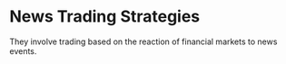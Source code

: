 # News Trading Strategies
They involve trading based on the reaction of financial markets to news events.

